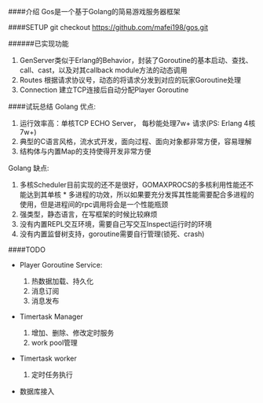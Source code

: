 ####介绍
Gos是一个基于Golang的简易游戏服务器框架

####SETUP
	git checkout https://github.com/mafei198/gos.git
	


######已实现功能
1. GenServer类似于Erlang的Behavior，封装了Goroutine的基本启动、查找、call、cast，以及对其callback module方法的动态调用
2. Routes 根据请求协议号，动态的将请求分发到对应的玩家Goroutine处理
3. Connection 建立TCP连接后自动分配Player Goroutine

####试玩总结
Golang 优点:

1. 运行效率高：单核TCP ECHO Server， 每秒能处理7w+ 请求(PS: Erlang 4核 7w+)
2. 典型的C语言风格，流水式开发，面向过程、面向对象都非常方便，容易理解
3. 结构体与内置Map的支持使得开发非常方便

Golang 缺点:

1. 多核Scheduler目前实现的还不是很好，GOMAXPROCS的多核利用性能还不能达到其单核 * 多进程的功效，所以如果要充分发挥其性能需要配合多进程的使用，但是进程间的rpc调用将会是一个性能瓶颈
2. 强类型，静态语言，在写框架的时候比较麻烦
3. 没有内置REPL交互环境，需要自己写交互Inspect运行时的环境
4. 没有内置监督树支持，goroutine需要自行管理(锁死、crash)



####TODO

* Player Goroutine Service:
  1. 热数据加载、持久化
  2. 消息订阅
  3. 消息发布
 
* Timertask Manager
  1. 增加、删除、修改定时服务
  2. work pool管理
  
* Timertask worker
  1. 定时任务执行

* 数据库接入
	
